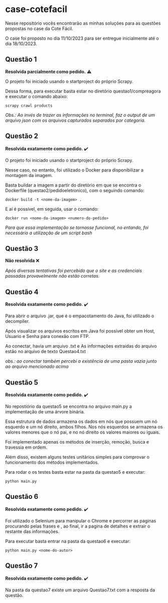 # case-cotefacil

Nesse repositório vocês encontrarão as minhas soluções para as questões propostas no case da Cote Fácil.

O case foi proposto no dia 11/10/2023 para ser entregue inicialmente até o dia 18/10/2023.

## Questão 1

**Resolvida parcialmente como pedido.** :warning:

O projeto foi iniciado usando o startproject do próprio Scrapy.

Dessa forma, para executar basta estar no diretório questao1/compreagora e executar o comando abaixo:

```
scrapy crawl products
```

_Obs.: Ao invés de trazer as informações no terminal, faz o output de um arquivo json com os arquivos capturados separados por categoria._

## Questão 2

**Resolvida exatamente como pedido.** :heavy_check_mark:

O projeto foi iniciado usando o startproject do próprio Scrapy.

Nesse caso, no entanto, foi utilizado o Docker para disponibilizar a montagem da imagem.

Basta buildar a imagem a partir do diretório em que se encontra o Dockerfile (questao2/pedidoeletronico), com o seguindo comando:

```
docker build -t <nome-da-imagem> .
```

E aí é possível, em seguida, usar o comando:

```
docker run <nome-da-imagem> <numero-do-pedido>
```

_Para que essa implementação se tornasse funcional, no entando, foi necessário a utilização de um script bash_

## Questão 3

**Não resolvida** :x:

_Após diversas tentativas foi percebido que o site e as credenciais passadas provavelmente não estão corretas._

## Questão 4

**Resolvida exatamente como pedido.** :heavy_check_mark:

Para abrir o arquivo .jar, que é o empacotamento do Java, foi utilizado o decompiler.

Após visualizar os arquivos escritos em Java foi possível obter um Host, Usuario e Senha para conexão com FTP.

Ao conectar, havia um arquivo .txt e As informações extraidas do arquivo estão no arquivo de texto Questao4.txt

_obs.: ao conectar também percebi a existência de uma pasta vazia junto ao arquivo mencionado acima_

## Questão 5

**Resolvida exatamente como pedido.** :heavy_check_mark:

No repostiório da questao5 se encontra no arquivo main.py a implementação de uma árvore binária.

Essa estrutura de dados armazena os dados em nós que possuem um nó esquerdo e um nó direito, ambos filhos. Nos nós esquerdos se armazena os valores menores que o nó pai, e no nó direito os valores maiores ou iguais.

Foi implementado apenas os métodos de inserção, remoção, busca e travessia em ordem.

Além disso, existem alguns testes unitários simples para comprovar o funcionamento dos métodos implementados.

Para rodar o os testes basta estar na pasta da questao5 e executar:

```
python main.py
```

## Questão 6

**Resolvida exatamente como pedido.** :heavy_check_mark:

Foi utilizado o Selenium para manipular o Chrome e percorrer as paginas procurando pelas frases e , ao final, ir a pagina de detalhes e extrair o restante das informações.

Para executar basta entrar na pasta da questao6 e executar:

```
python main.py <nome-do-autor>
```

## Questão 7

**Resolvida exatamente como pedido.** :heavy_check_mark:

Na pasta da questao7 existe um arquivo Questao7.txt com a resposta da questão.
